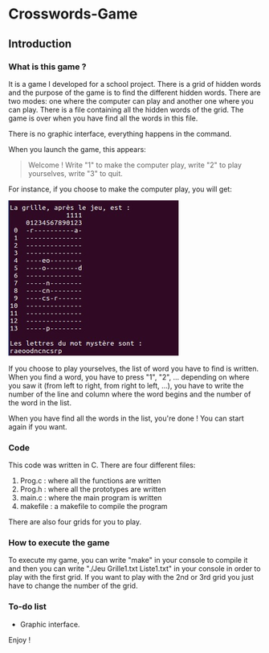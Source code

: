 # Crosswords-Game
## Introduction
### What is this game ?
It is a game I developed for a school project. There is a grid of hidden words and the purpose of the game is to find the different hidden words. There are two modes: one where the computer can play and another one where you can play. There is a file containing all the hidden words of the grid. The game is over when you have find all the words in this file.

There is no graphic interface, everything happens in the command.

When you launch the game, this appears:
> Welcome ! Write "1" to make the computer play, write "2" to play yourselves, write "3" to quit.

For instance, if you choose to make the computer play, you will get:

![Alt text](crosswords.jpg?raw=true "Crosswords game")

If you choose to play yourselves, the list of word you have to find is written. When you find a word, you have to press "1", "2", ... depending on where you saw it (from left to right, from right to left, ...), you have to write the number of the line and column where the word begins and the number of the word in the list.

When you have find all the words in the list, you're done ! You can start again if you want.

### Code
This code was written in C. There are four different files:
1. Prog.c : where all the functions are written
2. Prog.h : where all the prototypes are written
3. main.c : where the main program is written
4. makefile : a makefile to compile the program

There are also four grids for you to play.

### How to execute the game
To execute my game, you can write "make" in your console to compile it and then you can write "./Jeu Grille1.txt Liste1.txt" in your console in order to play with the first grid. If you want to play with the 2nd or 3rd grid you just have to change the number of the grid.

### To-do list
- Graphic interface.


Enjoy !

